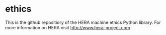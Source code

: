 # ethics

This is the github repositiory of the HERA machine ethics Python library. For more information on HERA visit http://www.hera-project.com . 
